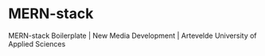 # MERN-stack
MERN-stack Boilerplate | New Media Development | Artevelde University of Applied Sciences
